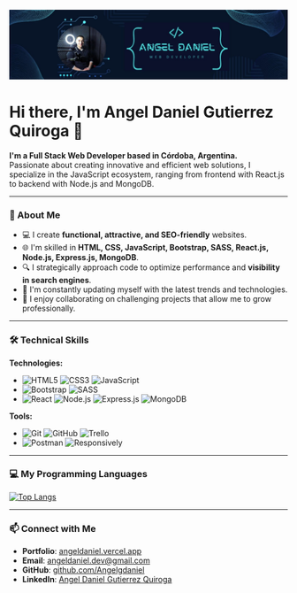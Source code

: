 ![Header Image](https://github.com/Angelgdaniel/Angelgdaniel/blob/main/portada-github-angel-daniel-gutierrez-quiroga.jpg)

# Hi there, I'm Angel Daniel Gutierrez Quiroga 👋

**I'm a Full Stack Web Developer based in Córdoba, Argentina.**  
Passionate about creating innovative and efficient web solutions, I specialize in the JavaScript ecosystem, ranging from frontend with React.js to backend with Node.js and MongoDB.

---

### 🌟 About Me

- 💻 I create **functional, attractive, and SEO-friendly** websites.
- 🌐 I'm skilled in **HTML, CSS, JavaScript, Bootstrap, SASS, React.js, Node.js, Express.js, MongoDB**.
- 🔍 I strategically approach code to optimize performance and **visibility in search engines**.
- 🚀 I'm constantly updating myself with the latest trends and technologies.
- 🤝 I enjoy collaborating on challenging projects that allow me to grow professionally.

---

### 🛠️ Technical Skills

**Technologies:**

- ![HTML5](https://img.shields.io/badge/HTML5-E34F26?style=flat&logo=html5&logoColor=white) ![CSS3](https://img.shields.io/badge/CSS3-1572B6?style=flat&logo=css3&logoColor=white) ![JavaScript](https://img.shields.io/badge/JavaScript-F7DF1E?style=flat&logo=javascript&logoColor=black)
- ![Bootstrap](https://img.shields.io/badge/Bootstrap-563D7C?style=flat&logo=bootstrap&logoColor=white) ![SASS](https://img.shields.io/badge/SASS-CC6699?style=flat&logo=sass&logoColor=white)
- ![React](https://img.shields.io/badge/React-61DAFB?style=flat&logo=react&logoColor=black) ![Node.js](https://img.shields.io/badge/Node.js-339933?style=flat&logo=nodedotjs&logoColor=white) ![Express.js](https://img.shields.io/badge/Express.js-000000?style=flat&logo=express&logoColor=white) ![MongoDB](https://img.shields.io/badge/MongoDB-4EA94B?style=flat&logo=mongodb&logoColor=white)

**Tools:**

- ![Git](https://img.shields.io/badge/Git-F05032?style=flat&logo=git&logoColor=white) ![GitHub](https://img.shields.io/badge/GitHub-181717?style=flat&logo=github&logoColor=white) ![Trello](https://img.shields.io/badge/Trello-0052CC?style=flat&logo=trello&logoColor=white)
- ![Postman](https://img.shields.io/badge/Postman-FF6C37?style=flat&logo=postman&logoColor=white) ![Responsively](https://img.shields.io/badge/ResponsivelyApp-292D3E?style=flat&logo=responsivelyapp&logoColor=white)

---

### 💻 My Programming Languages

[![Top Langs](https://github-readme-stats.vercel.app/api/top-langs/?username=Angelgdaniel&layout=compact&theme=radical)](https://github.com/Angelgdaniel/github-readme-stats)

---

### 📫 Connect with Me

- **Portfolio**: [angeldaniel.vercel.app](https://angeldaniel.vercel.app/)
- **Email**: [angeldaniel.dev@gmail.com](mailto:angeldaniel.dev@gmail.com)
- **GitHub**: [github.com/Angelgdaniel](https://github.com/Angelgdaniel)
- **LinkedIn**: [Angel Daniel Gutierrez Quiroga](https://www.linkedin.com/in/angelgdaniel/)
